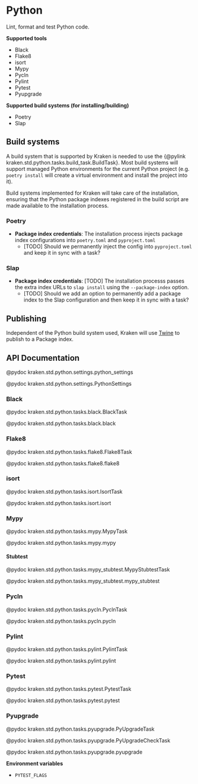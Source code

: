 # Python

  [Kaniko]: https://github.com/GoogleContainerTools/kaniko
  [Buildx]: https://docs.docker.com/buildx/working-with-buildx/

Lint, format and test Python code.

__Supported tools__

* Black
* Flake8
* isort
* Mypy
* Pycln
* Pylint
* Pytest
* Pyupgrade

__Supported build systems (for installing/building)__

* Poetry
* Slap

## Build systems

A build system that is supported by Kraken is needed to use the {@pylink kraken.std.python.tasks.build_task.BuildTask}.
Most build systems will support managed Python environments for the current Python project (e.g. `poetry install` will
create a virtual environment and install the project into it).

Build systems implemented for Kraken will take care of the installation, ensuring that the Python package indexes
registered in the build script are made available to the installation process.

### Poetry

* **Package index credentials**: The installation process injects package index configurations into `poetry.toml` and
`pyproject.toml`
  * [TODO] Should we permanently inject the config into `pyproject.toml` and keep it in sync with a task?

### Slap

* **Package index credentials**: [TODO] The installation processs passes the extra index URLs to `slap install` using the
`--package-index` option.
  * [TODO] Should we add an option to permanently add a package index to the Slap configuration and then keep it in
    sync with a task?

## Publishing

Independent of the Python build system used, Kraken will use [Twine][] to publish to a Package index.

[Twine]: https://twine.readthedocs.io/en/stable/

## API Documentation

@pydoc kraken.std.python.settings.python_settings

@pydoc kraken.std.python.settings.PythonSettings

### Black

@pydoc kraken.std.python.tasks.black.BlackTask

@pydoc kraken.std.python.tasks.black.black

### Flake8

@pydoc kraken.std.python.tasks.flake8.Flake8Task

@pydoc kraken.std.python.tasks.flake8.flake8

### isort

@pydoc kraken.std.python.tasks.isort.IsortTask

@pydoc kraken.std.python.tasks.isort.isort

### Mypy

@pydoc kraken.std.python.tasks.mypy.MypyTask

@pydoc kraken.std.python.tasks.mypy.mypy

#### Stubtest

@pydoc kraken.std.python.tasks.mypy_stubtest.MypyStubtestTask

@pydoc kraken.std.python.tasks.mypy_stubtest.mypy_stubtest

### Pycln

@pydoc kraken.std.python.tasks.pycln.PyclnTask

@pydoc kraken.std.python.tasks.pycln.pycln

### Pylint

@pydoc kraken.std.python.tasks.pylint.PylintTask

@pydoc kraken.std.python.tasks.pylint.pylint

### Pytest

@pydoc kraken.std.python.tasks.pytest.PytestTask

@pydoc kraken.std.python.tasks.pytest.pytest

### Pyupgrade

@pydoc kraken.std.python.tasks.pyupgrade.PyUpgradeTask

@pydoc kraken.std.python.tasks.pyupgrade.PyUpgradeCheckTask

@pydoc kraken.std.python.tasks.pyupgrade.pyupgrade

__Environment variables__

* `PYTEST_FLAGS`
